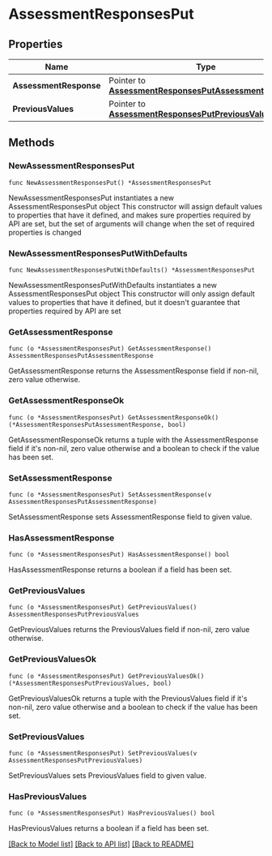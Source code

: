 # AssessmentResponsesPut

## Properties

Name | Type | Description | Notes
------------ | ------------- | ------------- | -------------
**AssessmentResponse** | Pointer to [**AssessmentResponsesPutAssessmentResponse**](AssessmentResponsesPutAssessmentResponse.md) |  | [optional] 
**PreviousValues** | Pointer to [**AssessmentResponsesPutPreviousValues**](AssessmentResponsesPutPreviousValues.md) |  | [optional] 

## Methods

### NewAssessmentResponsesPut

`func NewAssessmentResponsesPut() *AssessmentResponsesPut`

NewAssessmentResponsesPut instantiates a new AssessmentResponsesPut object
This constructor will assign default values to properties that have it defined,
and makes sure properties required by API are set, but the set of arguments
will change when the set of required properties is changed

### NewAssessmentResponsesPutWithDefaults

`func NewAssessmentResponsesPutWithDefaults() *AssessmentResponsesPut`

NewAssessmentResponsesPutWithDefaults instantiates a new AssessmentResponsesPut object
This constructor will only assign default values to properties that have it defined,
but it doesn't guarantee that properties required by API are set

### GetAssessmentResponse

`func (o *AssessmentResponsesPut) GetAssessmentResponse() AssessmentResponsesPutAssessmentResponse`

GetAssessmentResponse returns the AssessmentResponse field if non-nil, zero value otherwise.

### GetAssessmentResponseOk

`func (o *AssessmentResponsesPut) GetAssessmentResponseOk() (*AssessmentResponsesPutAssessmentResponse, bool)`

GetAssessmentResponseOk returns a tuple with the AssessmentResponse field if it's non-nil, zero value otherwise
and a boolean to check if the value has been set.

### SetAssessmentResponse

`func (o *AssessmentResponsesPut) SetAssessmentResponse(v AssessmentResponsesPutAssessmentResponse)`

SetAssessmentResponse sets AssessmentResponse field to given value.

### HasAssessmentResponse

`func (o *AssessmentResponsesPut) HasAssessmentResponse() bool`

HasAssessmentResponse returns a boolean if a field has been set.

### GetPreviousValues

`func (o *AssessmentResponsesPut) GetPreviousValues() AssessmentResponsesPutPreviousValues`

GetPreviousValues returns the PreviousValues field if non-nil, zero value otherwise.

### GetPreviousValuesOk

`func (o *AssessmentResponsesPut) GetPreviousValuesOk() (*AssessmentResponsesPutPreviousValues, bool)`

GetPreviousValuesOk returns a tuple with the PreviousValues field if it's non-nil, zero value otherwise
and a boolean to check if the value has been set.

### SetPreviousValues

`func (o *AssessmentResponsesPut) SetPreviousValues(v AssessmentResponsesPutPreviousValues)`

SetPreviousValues sets PreviousValues field to given value.

### HasPreviousValues

`func (o *AssessmentResponsesPut) HasPreviousValues() bool`

HasPreviousValues returns a boolean if a field has been set.


[[Back to Model list]](../README.md#documentation-for-models) [[Back to API list]](../README.md#documentation-for-api-endpoints) [[Back to README]](../README.md)


